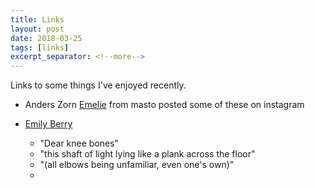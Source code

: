 ```yaml
---
title: Links
layout: post
date: 2018-03-25
tags: [links]
excerpt_separator: <!--more-->
---
```


Links to some things I've enjoyed recently.
<!--more-->

* Anders Zorn
[Emelie](https://mastodon.social/@emelie) from masto posted some of these on instagram

* [Emily Berry](http://www.emilyberry.co.uk/poems)
  * "Dear knee bones"
  * "this shaft of light lying like a plank across the floor"
  * "(all elbows being unfamiliar, even one's own)"
  * 
